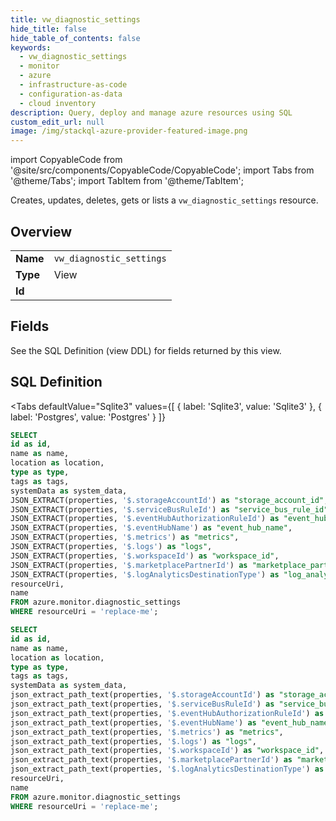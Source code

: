 ```yaml
--- 
title: vw_diagnostic_settings
hide_title: false
hide_table_of_contents: false
keywords:
  - vw_diagnostic_settings
  - monitor
  - azure
  - infrastructure-as-code
  - configuration-as-data
  - cloud inventory
description: Query, deploy and manage azure resources using SQL
custom_edit_url: null
image: /img/stackql-azure-provider-featured-image.png
---
```


import CopyableCode from '@site/src/components/CopyableCode/CopyableCode';
import Tabs from '@theme/Tabs';
import TabItem from '@theme/TabItem';

Creates, updates, deletes, gets or lists a <code>vw_diagnostic_settings</code> resource.

## Overview
<table><tbody>
<tr><td><b>Name</b></td><td><code>vw_diagnostic_settings</code></td></tr>
<tr><td><b>Type</b></td><td>View</td></tr>
<tr><td><b>Id</b></td><td><CopyableCode code="azure.monitor.vw_diagnostic_settings" /></td></tr>
</tbody></table>

## Fields

See the SQL Definition (view DDL) for fields returned by this view.

## SQL Definition

<Tabs
defaultValue="Sqlite3"
values={[
{ label: 'Sqlite3', value: 'Sqlite3' },
{ label: 'Postgres', value: 'Postgres' }
]}
>
<TabItem value="Sqlite3">

```sql
SELECT
id as id,
name as name,
location as location,
type as type,
tags as tags,
systemData as system_data,
JSON_EXTRACT(properties, '$.storageAccountId') as "storage_account_id",
JSON_EXTRACT(properties, '$.serviceBusRuleId') as "service_bus_rule_id",
JSON_EXTRACT(properties, '$.eventHubAuthorizationRuleId') as "event_hub_authorization_rule_id",
JSON_EXTRACT(properties, '$.eventHubName') as "event_hub_name",
JSON_EXTRACT(properties, '$.metrics') as "metrics",
JSON_EXTRACT(properties, '$.logs') as "logs",
JSON_EXTRACT(properties, '$.workspaceId') as "workspace_id",
JSON_EXTRACT(properties, '$.marketplacePartnerId') as "marketplace_partner_id",
JSON_EXTRACT(properties, '$.logAnalyticsDestinationType') as "log_analytics_destination_type",
resourceUri,
name
FROM azure.monitor.diagnostic_settings
WHERE resourceUri = 'replace-me';
```

</TabItem>
<TabItem value="Postgres">

```sql
SELECT
id as id,
name as name,
location as location,
type as type,
tags as tags,
systemData as system_data,
json_extract_path_text(properties, '$.storageAccountId') as "storage_account_id",
json_extract_path_text(properties, '$.serviceBusRuleId') as "service_bus_rule_id",
json_extract_path_text(properties, '$.eventHubAuthorizationRuleId') as "event_hub_authorization_rule_id",
json_extract_path_text(properties, '$.eventHubName') as "event_hub_name",
json_extract_path_text(properties, '$.metrics') as "metrics",
json_extract_path_text(properties, '$.logs') as "logs",
json_extract_path_text(properties, '$.workspaceId') as "workspace_id",
json_extract_path_text(properties, '$.marketplacePartnerId') as "marketplace_partner_id",
json_extract_path_text(properties, '$.logAnalyticsDestinationType') as "log_analytics_destination_type",
resourceUri,
name
FROM azure.monitor.diagnostic_settings
WHERE resourceUri = 'replace-me';
```

</TabItem>
</Tabs>
